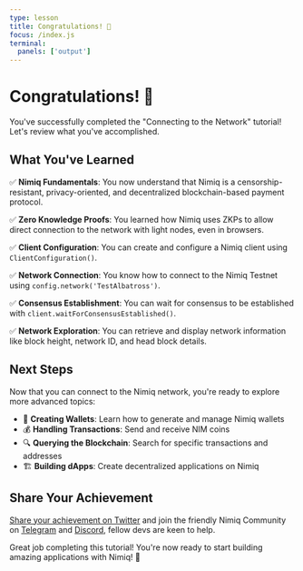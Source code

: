 ```yaml
---
type: lesson
title: Congratulations! 🎉
focus: /index.js
terminal:
  panels: ['output']
---
```


# Congratulations! 🎉

You've successfully completed the "Connecting to the Network" tutorial! Let's review what you've accomplished.

## What You've Learned

✅ **Nimiq Fundamentals**: You now understand that Nimiq is a censorship-resistant, privacy-oriented, and decentralized blockchain-based payment protocol.

✅ **Zero Knowledge Proofs**: You learned how Nimiq uses ZKPs to allow direct connection to the network with light nodes, even in browsers.

✅ **Client Configuration**: You can create and configure a Nimiq client using `ClientConfiguration()`.

✅ **Network Connection**: You know how to connect to the Nimiq Testnet using `config.network('TestAlbatross')`.

✅ **Consensus Establishment**: You can wait for consensus to be established with `client.waitForConsensusEstablished()`.

✅ **Network Exploration**: You can retrieve and display network information like block height, network ID, and head block details.

## Next Steps

Now that you can connect to the Nimiq network, you're ready to explore more advanced topics:

- 🔑 **Creating Wallets**: Learn how to generate and manage Nimiq wallets
- 💰 **Handling Transactions**: Send and receive NIM coins
- 🔍 **Querying the Blockchain**: Search for specific transactions and addresses
- 🏗️ **Building dApps**: Create decentralized applications on Nimiq

## Share Your Achievement

[Share your achievement on Twitter](https://twitter.com/intent/tweet?text=I%20just%20learned%20how%20to%20establish%20consensus%20using%20the%20%40nimiq%20web%20client%21%20Check%20it%20out%20here%3A%20https%3A%2F%2Fwww.nimiq.com%2Fdevelopers%2Fbuild%2Fweb-client%2Ftutorials%2Fconnecting-to-the-network) and join the friendly Nimiq Community on [Telegram](https://t.me/joinchat/AAAAAEJW-ozFwo7Er9jpHw) and [Discord](https://discord.gg/cMHemg8), fellow devs are keen to help.

Great job completing this tutorial! You're now ready to start building amazing applications with Nimiq! 🚀 
